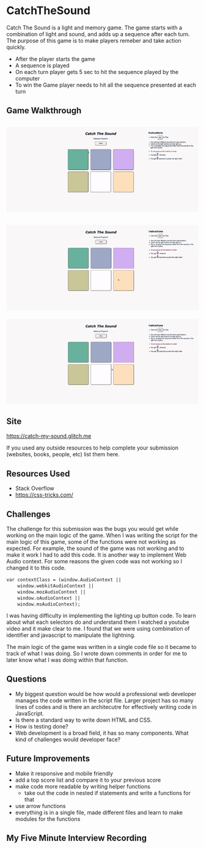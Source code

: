 # CatchTheSound

Catch The Sound is a light and memory game. The game starts with a combination of light and sound, and adds up a sequence after each turn. 
The purpose of this game is to make players remeber and take action quickly. 

- After the player starts the game
- A sequence is played
- On each turn player gets 5 sec to hit the sequence played by the computer
- To win the Game player needs to hit all the sequence presented at each turn

## Game Walkthrough

![Application Walkthrough](catch_sound.gif)
---
![](catch_sound2.gif)
---
![](catch_sound3.gif)

## Site
https://catch-my-sound.glitch.me


If you used any outside resources to help complete your submission (websites, books, people, etc) list them here.
## Resources Used
- Stack Overflow 
- https://css-tricks.com/

## Challenges
The challenge for this submission was the bugs you would get while working on the main logic of the game. When I was writing the script for the main logic of this game, some of the functions were not working as expected. For example, the sound of the game was not working and to make it work I had to add this code. It is another way to implement Web Audio context. For some reasons the given code was not working so I changed it to this code. 
```javascript=
var contextClass = (window.AudioContext || 
    window.webkitAudioContext || 
    window.mozAudioContext || 
    window.oAudioContext || 
    window.msAudioContext);
```
I was having difficulty in implementing the lighting up button code. To learn about what each selectors do and understand them I watched a youtube video and it make clear to me. I found that we were using combination of identifier and javascript to manipulate the lightning. 

The main logic of the game was written in a single code file so it became to track of what I was doing. So I wrote down comments in order for me to later know what I was doing within that function. 

## Questions
- My biggest question would be how would a professional web developer manages the code written in the script file. Larger project has so many lines of codes and is there an architecutre for effectively writing code in JavaScript. 
- Is there a standard way to write down HTML and CSS. 
- How is testing done? 
- Web development is a broad field, it has so many components. What kind of challenges would developer face? 

## Future Improvements
- Make it responsive and mobile friendly
- add a top score list and compare it to your previous score
- make code more readable by writing helper functions
    - take out the code in nested if statements and write a functions for that 
- use arrow functions
- everything is in a single file, made different files and learn to make modules for the functions 

## My Five Minute Interview Recording

